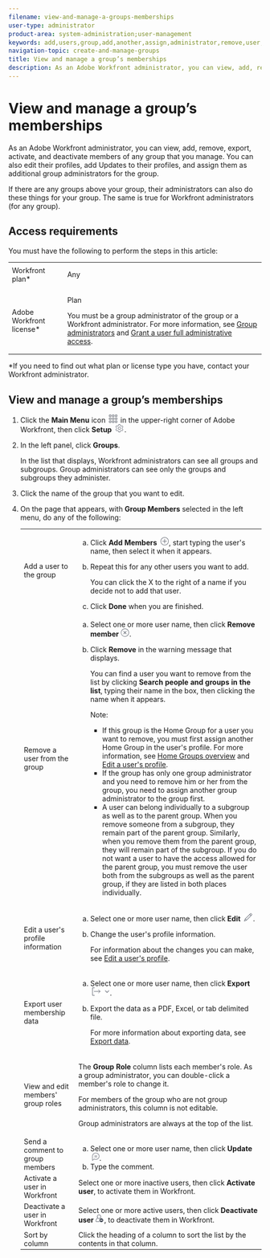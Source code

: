 ```yaml
---
filename: view-and-manage-a-groups-memberships
user-type: administrator
product-area: system-administration;user-management
keywords: add,users,group,add,another,assign,administrator,remove,user,view,roles,members,export,membership,data
navigation-topic: create-and-manage-groups
title: View and manage a group’s memberships
description: As an Adobe Workfront administrator, you can view, add, remove, export, activate, and deactivate members of any group that you manage. You can also edit their profiles, add Updates to their profiles, and assign them as additional group administrators for the group.
---
```


# View and manage a group’s memberships

As an Adobe Workfront administrator, you can view, add, remove, export, activate, and deactivate members of any group that you manage. You can also edit their profiles, add Updates to their profiles, and assign them as additional group administrators for the group.

If there are any groups above your group, their administrators can also do these things for your group. The same is true for Workfront administrators (for any group).

## Access requirements

You must have the following to perform the steps in this article:

<table cellspacing="0"> 
 <col> 
 <col> 
 <tbody> 
  <tr> 
   <td role="rowheader">Workfront plan*</td> 
   <td> <p>Any</p> </td> 
  </tr> 
  <tr> 
   <td role="rowheader">Adobe Workfront license*</td> 
   <td> <p>Plan </p> <p>You must be a group administrator of the group or a Workfront administrator. For more information, see <a href="../../../administration-and-setup/manage-groups/group-roles/group-administrators.md" class="MCXref xref">Group administrators</a> and <a href="../../../administration-and-setup/add-users/configure-and-grant-access/grant-a-user-full-administrative-access.md" class="MCXref xref">Grant a user full administrative access</a>.</p> </td> 
  </tr> 
 </tbody> 
</table>

&#42;If you need to find out what plan or license type you have, contact your Workfront administrator.

## View and manage a group’s memberships

1. Click the **Main Menu** icon ![](assets/main-menu-icon.png) in the upper-right corner of Adobe Workfront, then click **Setup** ![](assets/gear-icon-settings.png).

1. In the left panel, click **Groups**.

   In the list that displays, Workfront administrators can see all groups and subgroups. Group administrators can see only the groups and subgroups they administer.

1. Click the name of the group that you want to edit.
1. On the page that appears, with **Group Members** selected in the left menu, do any of the following:

   <table cellspacing="0"> 
    <col> 
    <col> 
    <tbody> 
     <tr> 
      <td role="rowheader">Add a user to the group</td> 
      <td> 
       <ol style="list-style-type: lower-alpha;"> 
        <li value="1">Click <strong>Add Members</strong> <img src="assets/add-icon-plus-in-circle.png">, start typing the user's name, then select it when it appears.</li> 
        <li value="2"> <p>Repeat this for any other users you want to add.</p> <p>You can click the X to the right of a name if you decide not to add that user.</p> </li> 
        <li value="3">Click <strong>Done</strong> when you are finished.</li> 
       </ol> </td> 
     </tr> 
     <tr> 
      <td role="rowheader">Remove a user from the group</td> 
      <td> 
       <ol style="list-style-type: lower-alpha;"> 
        <li value="1">Select one or more user name, then click <strong>Remove member</strong><img src="assets/remove-icon---x-in-circle.png">.</li> 
        <li value="2"> <p>Click <strong>Remove</strong> in the warning message that displays.</p> <p>You can find a user you want to remove from the list by clicking <strong>Search people and groups in the list</strong>, typing their name in the box, then clicking the name when it appears.</p> <p>Note:  
          <ul> 
           <li>If this group is the Home Group for a user you want to remove, you must first assign another Home Group in the user's profile. For more information, see <a href="../../../administration-and-setup/manage-groups/groups-overview/home-groups.md" class="MCXref xref">Home Groups overview</a> and <a href="../../../administration-and-setup/add-users/create-and-manage-users/edit-a-users-profile.md" class="MCXref xref">Edit a user's profile</a>.</li> 
           <li>If the group has only one group administrator and you need to remove him or her from the group, you need to assign another group administrator to the group first.</li> 
           <li>A user can belong individually to a subgroup as well as to the parent group. When you remove someone from a subgroup, they remain part of the parent group. Similarly, when you remove them from the parent group, they will remain part of the subgroup. If you do not want a user to have the access allowed for the parent group, you must remove the user both from the subgroups as well as the parent group, if they are listed in both places individually.</li> 
          </ul> </p> </li> 
       </ol> </td> 
     </tr> 
     <tr> 
      <td role="rowheader">Edit a user's profile information</td> 
      <td> 
       <ol style="list-style-type: lower-alpha;"> 
        <li value="1">Select one or more user name, then click <strong>Edit</strong> <img src="assets/edit-icon.png">.</li> 
        <li value="2"> <p>Change the user's profile information.</p> <p>For information about the changes you can make, see <a href="../../../administration-and-setup/add-users/create-and-manage-users/edit-a-users-profile.md" class="MCXref xref">Edit a user's profile</a>.</p> </li> 
       </ol> </td> 
     </tr> 
     <tr> 
      <td role="rowheader">Export user membership data</td> 
      <td> 
       <ol style="list-style-type: lower-alpha;"> 
        <li value="1">Select one or more user name, then click <strong>Export</strong> <img src="assets/export.png">.</li> 
        <li value="2"> <p>Export the data as a PDF, Excel, or tab delimited file.</p> <p>For more information about exporting data, see <a href="../../../reports-and-dashboards/reports/creating-and-managing-reports/export-data.md" class="MCXref xref">Export data</a>.</p> </li> 
       </ol> </td> 
     </tr> 
     <tr> 
      <td role="rowheader">View and edit members' group roles</td> 
      <td> <p>The <strong>Group Role</strong> column lists each member's role. As a group administrator, you can double-click a member's role to change it.</p> <p>For members of the group who are not group administrators, this column is not editable.</p> <p>Group administrators are always at the top of the list.</p> </td> 
     </tr> 
     <tr> 
      <td role="rowheader">Send a comment to group members</td> 
      <td> 
       <ol style="list-style-type: lower-alpha;"> 
        <li value="1">Select one or more user name, then click <strong>Update</strong> <img src="assets/comment-icon.png">.</li> 
        <li value="2">Type the comment.</li> 
       </ol> </td> 
     </tr> 
     <tr> 
      <td role="rowheader">Activate a user in Workfront</td> 
      <td>Select one or more inactive users, then click <strong>Activate user</strong>, to activate them in Workfront.</td> 
     </tr> 
     <tr> 
      <td role="rowheader">Deactivate a user in Workfront</td> 
      <td>Select one or more active users, then click <strong>Deactivate user</strong><img src="assets/deactivate-user.png">, to deactivate them in Workfront.</td> 
     </tr> 
     <tr> 
      <td role="rowheader">Sort by column</td> 
      <td>Click the heading of a column to sort the list by the contents in that column.</td> 
     </tr> 
    </tbody> 
   </table>

